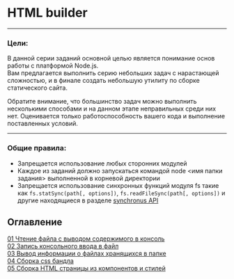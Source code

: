 # HTML builder
---

### Цели:

В данной серии заданий основной целью является понимание основ работы с платформой Node.js.  
Вам предлагается выполнить серию небольших задач с нарастающей сложностью, и в финале создать небольшую утилиту по сборке статического сайта. 

Обратите внимание, что большинство задач можно выполнить несколькими способами и на данном этапе неправильных среди них нет. Оценивается только работоспособность вашего кода и выполнение поставленных условий. 

---

### Общие правила:

- Запрещается использование любых сторонних модулей
- Каждое из заданий должно запускаться командой node <имя папки задания> выполненной в корневой директории
- Запрещается использование синхронных функций модуля fs такие как ```fs.statSync(path[, options])```, ```fs.readFileSync(path[, options])``` и другие находящиеся в разделе [synchronus API](https://nodejs.org/api/fs.html#fs_synchronous_api)

## Оглавление
[01 Чтение файла с выводом содержимого в консоль](https://github.com/EvgeniiMal/HTML-builder/blob/main/01-read-file/README.md)  
[02 Запись консольного ввода в файл](https://github.com/EvgeniiMal/HTML-builder/blob/main/02-write-file/README.md)  
[03 Вывод информации о файлаx хранящихся в папке](https://github.com/EvgeniiMal/HTML-builder/blob/main/03-files-in-folder/README.md)  
[04 Сборка css бандла](https://github.com/EvgeniiMal/HTML-builder/blob/main/04-merge-styles/README.md)  
[05 Сборка HTML страницы из компонентов и стилей](https://github.com/EvgeniiMal/HTML-builder/blob/main/05-merge-html/README.md)  
